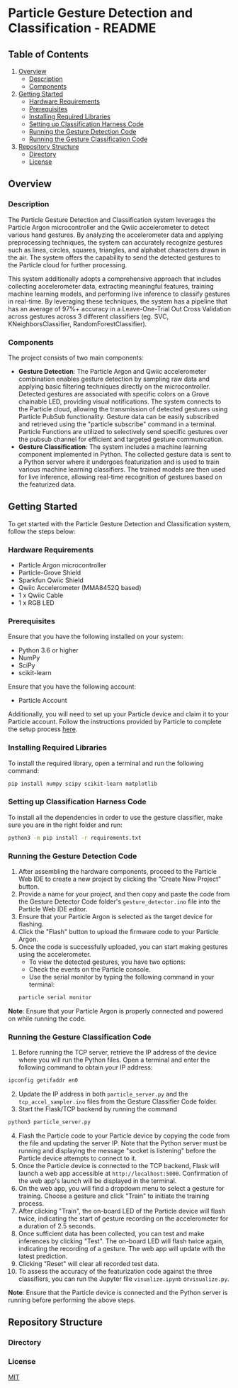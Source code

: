 # Particle Gesture Detection and Classification - README

## Table of Contents
1. [Overview](#overview)
   * [Description](#description)
   * [Components](#components)
2. [Getting Started](#getting-started)
   * [Hardware Requirements](#hardware-requirements)
   * [Prerequisites](#prerequisites)
   * [Installing Required Libraries](#installing-required-libraries)
   * [Setting up Classification Harness Code](#setting-up-classification-harness-code)
   * [Running the Gesture Detection Code](#running-the-gesture-detection-code)
   * [Running the Gesture Classification Code](#running-the-gesture-classification-code)
3. [Repository Structure](#repository-structure)
   * [Directory](#directory)
   * [License](#license)


## Overview
### Description
The Particle Gesture Detection and Classification system leverages the Particle Argon microcontroller and the Qwiic accelerometer to detect various hand gestures. By analyzing the accelerometer data and applying preprocessing techniques, the system can accurately recognize gestures such as lines, circles, squares, triangles, and alphabet characters drawn in the air. The system offers the capability to send the detected gestures to the Particle cloud for further processing. 

This system additionally adopts a comprehensive approach that includes collecting accelerometer data, extracting meaningful features, training machine learning models, and performing live inference to classify gestures in real-time. By leveraging these techniques, the system has a pipeline that has an average of 97%+ accuracy in a Leave-One-Trial Out Cross Validation across gestures across 3 different classifiers (eg. SVC, KNeighborsClassifier, RandomForestClassifier).

### Components
The project consists of two main components:
* **Gesture Detection**: The Particle Argon and Qwiic accelerometer combination enables gesture detection by sampling raw data and applying basic filtering techniques directly on the microcontroller. Detected gestures are associated with specific colors on a Grove chainable LED, providing visual notifications. The system connects to the Particle cloud, allowing the transmission of detected gestures using Particle PubSub functionality. Gesture data can be easily subscribed and retrieved using the "particle subscribe" command in a terminal. Particle Functions are utilized to selectively send specific gestures over the pubsub channel for efficient and targeted gesture communication.
* **Gesture Classification**: The system includes a machine learning component implemented in Python. The collected gesture data is sent to a Python server where it undergoes featurization and is used to train various machine learning classifiers. The trained models are then used for live inference, allowing real-time recognition of gestures based on the featurized data.

## Getting Started
To get started with the Particle Gesture Detection and Classification system, follow the steps below:

### Hardware Requirements
* Particle Argon microcontroller
* Particle-Grove Shield
* Sparkfun Qwiic Shield
* Qwiic Accelerometer (MMA8452Q based)
* 1 x Qwiic Cable
* 1 x RGB LED

### Prerequisites
Ensure that you have the following installed on your system:
* Python 3.6 or higher
* NumPy
* SciPy
* scikit-learn

Ensure that you have the following account:
* Particle Account

Additionally, you will need to set up your Particle device and claim it to your Particle account. Follow the instructions provided by Particle to complete the setup process [here](https://docs.particle.io/device-setup/).

### Installing Required Libraries
To install the required library, open a terminal and run the following command:
```bash 
pip install numpy scipy scikit-learn matplotlib 
```

### Setting up Classification Harness Code 
To install all the dependencies in order to use the gesture classifier, make sure you are in the right folder and run:
```bash 
python3 -m pip install -r requirements.txt 
```

### Running the Gesture Detection Code
1. After assembling the hardware components, proceed to the Particle Web IDE to create a new project by clicking the "Create New Project" button.
2. Provide a name for your project, and then copy and paste the code from the Gesture Detector Code folder's `gesture_detector.ino` file into the Particle Web IDE editor.
3. Ensure that your Particle Argon is selected as the target device for flashing.
4. Click the "Flash" button to upload the firmware code to your Particle Argon.
5. Once the code is successfully uploaded, you can start making gestures using the accelerometer.
    * To view the detected gestures, you have two options:
    * Check the events on the Particle console.
    * Use the serial monitor by typing the following command in your terminal: 
    ```bash 
    particle serial monitor 
    ```
**Note**: Ensure that your Particle Argon is properly connected and powered on while running the code.

### Running the Gesture Classification Code
1. Before running the TCP server, retrieve the IP address of the device where you will run the Python files. Open a terminal and enter the following command to obtain your IP address:
```bash 
ipconfig getifaddr en0
```
2. Update the IP address in both `particle_server.py` and the `tcp_accel_sampler.ino` files from the Gesture Classifier Code folder.
3. Start the Flask/TCP backend by running the command 
```bash 
python3 particle_server.py
```
4. Flash the Particle code to your Particle device by copying the code from the file and updating the server IP. Note that the Python server must be running and displaying the message "socket is listening" before the Particle device attempts to connect to it.
5. Once the Particle device is connected to the TCP backend, Flask will launch a web app accessible at `http://localhost:5000`. Confirmation of the web app's launch will be displayed in the terminal.
6. On the web app, you will find a dropdown menu to select a gesture for training. Choose a gesture and click "Train" to initiate the training process.
7. After clicking "Train", the on-board LED of the Particle device will flash twice, indicating the start of gesture recording on the accelerometer for a duration of 2.5 seconds.
8. Once sufficient data has been collected, you can test and make inferences by clicking "Test". The on-board LED will flash twice again, indicating the recording of a gesture. The web app will update with the latest prediction.
9. Clicking "Reset" will clear all recorded test data.
10. To assess the accuracy of the featurization code against the three classifiers, you can run the Jupyter file `visualize.ipynb` or`visualize.py`.

**Note**: Ensure that the Particle device is connected and the Python server is running before performing the above steps.

## Repository Structure

### Directory


### License
[MIT](https://choosealicense.com/licenses/mit/)
